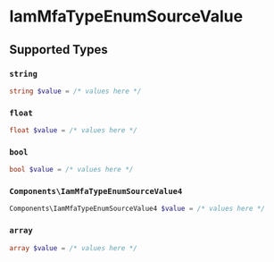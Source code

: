 # IamMfaTypeEnumSourceValue


## Supported Types

### `string`

```php
string $value = /* values here */
```

### `float`

```php
float $value = /* values here */
```

### `bool`

```php
bool $value = /* values here */
```

### `Components\IamMfaTypeEnumSourceValue4`

```php
Components\IamMfaTypeEnumSourceValue4 $value = /* values here */
```

### `array`

```php
array $value = /* values here */
```

